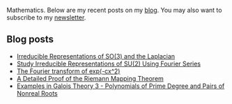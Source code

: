 Mathematics. Below are my recent posts on my [blog](https://desvl.xyz). You may also want to subscribe to my [newsletter](https://www.getrevue.co/profile/desvl_).

## Blog posts
<!-- BLOG-POST-LIST:START -->
- [Irreducible Representations of SO&lpar;3&rpar; and the Laplacian](https://desvl.xyz/2022/06/16/so3-laplacian/)
- [Study Irreducible Representations of SU&lpar;2&rpar; Using Fourier Series](https://desvl.xyz/2022/05/08/rep-SU2/)
- [The Fourier transform of exp&lpar;-cx^2&rpar;](https://desvl.xyz/2022/05/06/exp-fourier/)
- [A Detailed Proof of the Riemann Mapping Theorem](https://desvl.xyz/2022/04/15/riemann-mapping-theorem-proof/)
- [Examples in Galois Theory 3 - Polynomials of Prime Degree and Pairs of Nonreal Roots](https://desvl.xyz/2022/03/29/galois-example-3/)
<!-- BLOG-POST-LIST:END -->
